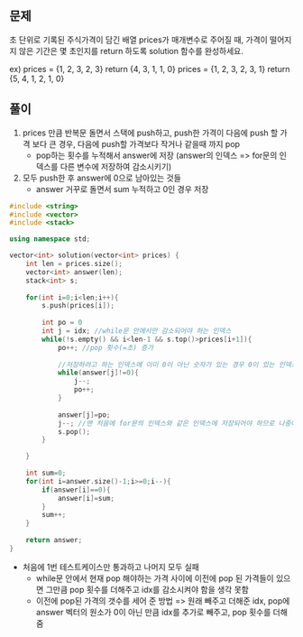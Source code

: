 ## 문제
초 단위로 기록된 주식가격이 담긴 배열 prices가 매개변수로 주어질 때, 가격이 떨어지지 않은 기간은 몇 초인지를 return 하도록 solution 함수를 완성하세요.

ex)
prices = {1, 2, 3, 2, 3}  return {4, 3, 1, 1, 0}
prices = {1, 2, 3, 2, 3, 1}  return {5, 4, 1, 2, 1, 0}

## 풀이
1) prices 만큼 반복문 돌면서 스택에 push하고, push한 가격이 다음에 push 할 가격 보다 큰 경우, 다음에 push할 가격보다 작거나 같을때 까지 pop
    - pop하는 횟수를 누적해서 answer에 저장 (answer의 인덱스 => for문의 인덱스를 다른 변수에 저장하여 감소시키기) 
2) 모두 push한 후 answer에 0으로 남아있는 것들
    - answer 거꾸로 돌면서 sum 누적하고 0인 경우 저장 
  
```c++
#include <string>
#include <vector>
#include <stack>

using namespace std;

vector<int> solution(vector<int> prices) {
    int len = prices.size();
    vector<int> answer(len);
    stack<int> s;
    
    for(int i=0;i<len;i++){        
        s.push(prices[i]);
      
        int po = 0
        int j = idx; //while문 안에서만 감소되어야 하는 인덱스        
        while(!s.empty() && i<len-1 && s.top()>prices[i+1]){            
            po++; //pop 횟수(=초) 증가
            
            //저장하려고 하는 인덱스에 이미 0이 아닌 숫자가 있는 경우 0이 있는 인덱스까지 감소(pop 횟수도 같이 누적)
            while(answer[j]!=0){
                j--;
                po++;
            }
            
            answer[j]=po;
            j--; //맨 처음에 for문의 인덱스와 같은 인덱스에 저장되어야 하므로 나중에 감소           
            s.pop();
        }

    }
    
    int sum=0;
    for(int i=answer.size()-1;i>=0;i--){
        if(answer[i]==0){
            answer[i]=sum;
        }
        sum++;
    }
    
    return answer;
}
```
- 처음에 1번 테스트케이스만 통과하고 나머지 모두 실패
  - while문 안에서 현재 pop 해야하는 가격 사이에 이전에 pop 된 가격들이 있으면 그만큼 pop 횟수를 더해주고 idx를 감소시켜야 함을 생각 못함 
  - 이전에 pop된 가격의 갯수를 세어 준 방법 => 원래 빼주고 더해준 idx, pop에 answer 벡터의 원소가 0이 아닌 만큼 idx를 추가로 빼주고, pop 횟수를 더해줌 

